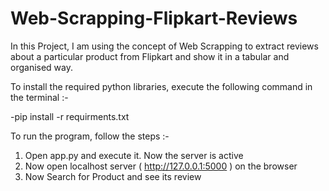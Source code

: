 # Web-Scrapping-Flipkart-Reviews

In this Project, I am using the concept of Web Scrapping to extract reviews about a particular product from Flipkart and show it in a tabular and organised way.

To install the required python libraries, execute the following command in the terminal :-

-pip install -r requirments.txt

To run the program, follow the steps :-
1. Open app.py and execute it. Now the server is active
2. Now open localhost server ( http://127.0.0.1:5000 ) on the browser
3. Now Search for Product and see its review
